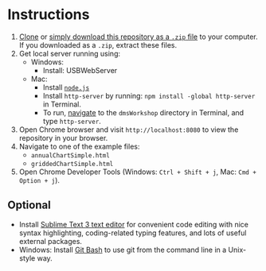 # Instructions 

1. [Clone](https://help.github.com/articles/cloning-a-repository/) or [simply download this repository as a `.zip` file](https://github.com/eco-envolventes/dmsWorkshop2017/archive/master.zip) to your computer. If you downloaded as a `.zip`, extract these files.
2. Get local server running using:
    * Windows: 
        * Install: USBWebServer
    * Mac: 
        * Install [`node.js`](https://nodejs.org/dist/v6.11.3/node-v6.11.3.pkg)
        * Install `http-server` by running: `npm install -global http-server` in Terminal.
        * To run, [navigate](https://whatbox.ca/wiki/Bash_Shell_Commands) to the `dmsWorkshop` directory in Terminal, and type `http-server`.
3. Open Chrome browser and visit `http://localhost:8080` to view the repository in your browser.
4. Navigate to one of the example files:
    * `annualChartSimple.html`
    * `griddedChartSimple.html`
5. Open Chrome Developer Tools (Windows: `Ctrl + Shift + j`, Mac: `Cmd + Option + j`).


## Optional

* Install [Sublime Text 3 text editor](https://www.sublimetext.com/3) for convenient code editing with nice syntax highlighting, coding-related typing features, and lots of useful external packages.
* Windows: Install [Git Bash](https://git-scm.com/download/win) to use git from the command line in a Unix-style way.
